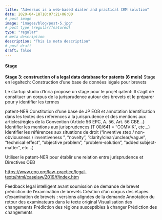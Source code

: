 ```yaml
---
title: "Adversus is a web-based dialer and practical CRM solution"
date: 2020-04-18T10:07:21+06:00
# post image
image: "images/blog/post-5.jpg"
# post type (regular/featured)
type: "regular"
# meta description
description: "This is meta description"
# post draft
draft: false
---
```



#### Stage 

**Stage 3: construction of a legal data database for patents (6 mois)**
Stage en legaltech: Construction d’une base de données légale pour brevets

Le startup studio d’Inria propose un stage pour le projet qatent: Il s’agit de constituer un corpus de la jurisprudence autour des brevets et le préparer pour y identifier les termes

patent-NER 
Constitution d'une base de JP EOB et annotation
Identification dans les textes des références à la jurisprudence et des mentions aux articles/règles de la Convention (Article 56 EPC, A. 56, Art. 56 CBE…)
Identifier les mentions aux jurisprudences (T 00/641 = “COMVIK”, etc…)
Identifier les références aux situations de droit (“inventive step / non-obviousness / inventiveness ”, “novelty”, “clarity/clear/unclear/vague”, “technical effect”, “objective problem”, “problem-solution”, “added subject-matter”, etc...)

Utiliser le patent-NER pour établir une relation entre jurisprudence et Directives OEB

https://www.epo.org/law-practice/legal-texts/html/caselaw/2019/f/index.htm 


Feedback legal intelligent avant soumission de demande de brevet
prédiction de l’examination de brevets
Création d’un corpus des étapes d’examination de brevets : 
versions alignées de la demande
Annotation du retour des examinateurs dans le texte original
Visualisation des changements
Prédiction des régions susceptibles à changer
Prédiction des changements

